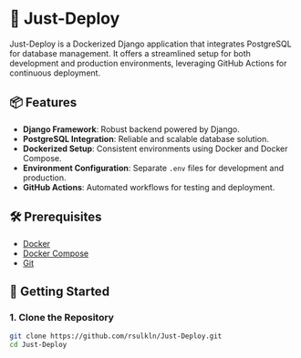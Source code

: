 # 🚀 Just-Deploy

Just-Deploy is a Dockerized Django application that integrates PostgreSQL for database management. It offers a streamlined setup for both development and production environments, leveraging GitHub Actions for continuous deployment.

## 📦 Features

- **Django Framework**: Robust backend powered by Django.
- **PostgreSQL Integration**: Reliable and scalable database solution.
- **Dockerized Setup**: Consistent environments using Docker and Docker Compose.
- **Environment Configuration**: Separate `.env` files for development and production.
- **GitHub Actions**: Automated workflows for testing and deployment.

## 🛠️ Prerequisites

- [Docker](https://www.docker.com/)
- [Docker Compose](https://docs.docker.com/compose/)
- [Git](https://git-scm.com/)

## 🚀 Getting Started

### 1. Clone the Repository

```bash
git clone https://github.com/rsulkln/Just-Deploy.git
cd Just-Deploy
